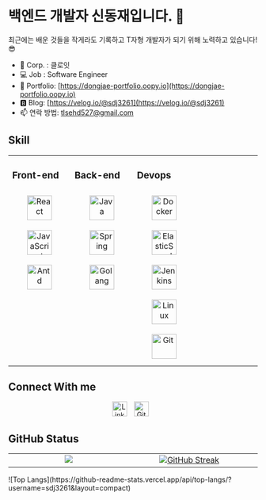 # 백엔드 개발자 신동재입니다. 👋
최근에는 배운 것들을 작게라도 기록하고 T자형 개발자가 되기 위해 노력하고 있습니다! 😎

- 🔭 Corp. : 클로잇
- 💻 Job : Software Engineer
- 📄 Portfolio: [https://dongjae-portfolio.oopy.io](https://dongjae-portfolio.oopy.io)
- 🅱️ Blog: [https://velog.io/@sdj3261](https://velog.io/@sdj3261)
- 📫 연락 방법: [tlsehd527@gmail.com](mailto:tlsehd527@gmail.com)

## Skill
<table><tr><td valign="top" width="25%">

### Front-end  
<div align="center">  
<img style="margin: 10px" src="icons/react.svg" alt="React" height="50" />  
<img style="margin: 10px" src="icons/javascript.svg" alt="JavaScript" height="50" />  
<img style="margin: 10px" src="icons/antd.svg" alt="Antd" height="50" /> 
</div></td><td valign="top" width="25%">

### Back-end  
<div align="center">  
<img style="margin: 10px" src="icons/java.svg" alt="Java" height="50" />  
<img style="margin: 10px" src="icons/spring.svg" alt="Spring" height="50" />  
<img style="margin: 10px" src="icons/golang.svg" alt="Golang" height="50" />  
</div></td><td valign="top" width="25%">

### Devops  
<div align="center">  
<img style="margin: 10px" src="icons/docker.svg" alt="Docker" height="50" />  
<img style="margin: 10px" src="icons/elastic_search" alt="ElasticSearch" height="50" />  
<img style="margin: 10px" src="icons/jenkins.svg" alt="Jenkins" height="50" />  
<img style="margin: 10px" src="icons/linux.svg" alt="Linux" height="50" />  
  <img style="margin: 10px" src="icons/linux.svg" alt="Git" height="50" />  
</div></td><td valign="top" width="30%">
</div></td></tr></table>  

## Connect With me  
<div align="center">
<a href="https://www.linkedin.com/in/dongjae-shin-42896a21b/"><img src="icons/linkedin.svg" alt="LinkedIn" height="30" style="margin-right: 10px"/></a>
<a href="https://github.com/sdj3261/sdj3261"><img src="icons/github.svg" alt="GitHub" height="30" style="margin-right: 10px"/></a>
</div>

## GitHub Status  
<table><tr><td valign="top" width="50%">
<div align="center">
<img src="https://github-readme-stats.vercel.app/api?username=sdj3261&show_icons=true&count_private=true" align="center" />
</div></td><td valign="top" width="50%">
<div align="center">
  <a href="https://git.io/streak-stats"><img src="https://streak-stats.demolab.com?user=sdj3261" alt="GitHub Streak" /></a>
</div>
</div></td><td valign="top" width="50%">
</td></table>
![Top Langs](https://github-readme-stats.vercel.app/api/top-langs/?username=sdj3261&layout=compact)
